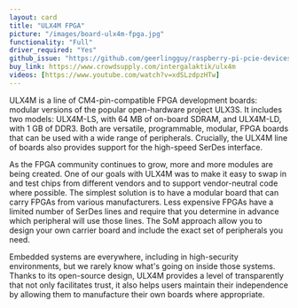 ```yaml
---
layout: card
title: "ULX4M FPGA"
picture: "/images/board-ulx4m-fpga.jpg"
functionality: "Full"
driver_required: "Yes"
github_issue: "https://github.com/geerlingguy/raspberry-pi-pcie-devices/issues/535"
buy_link: https://www.crowdsupply.com/intergalaktik/ulx4m
videos: [https://www.youtube.com/watch?v=xdSLzdpzHTw]
---
```


ULX4M is a line of CM4-pin-compatible FPGA development boards: modular versions of the popular open-hardware project ULX3S. It includes two models: ULX4M-LS, with 64 MB of on-board SDRAM, and ULX4M-LD, with 1 GB of DDR3. Both are versatile, programmable, modular, FPGA boards that can be used with a wide range of peripherals. Crucially, the ULX4M line of boards also provides support for the high-speed SerDes interface.
 
As the FPGA community continues to grow, more and more modules are being created. One of our goals with ULX4M was to make it easy to swap in and test chips from different vendors and to support vendor-neutral code where possible. The simplest solution is to have a modular board that can carry FPGAs from various manufacturers. Less expensive FPGAs have a limited number of SerDes lines and require that you determine in advance which peripheral will use those lines. The SoM approach allow you to design your own carrier board and include the exact set of peripherals you need.

Embedded systems are everywhere, including in high-security environments, but we rarely know what's going on inside those systems. Thanks to its open-source design, ULX4M provides a level of transparently that not only facilitates trust, it also helps users maintain their independence by allowing them to manufacture their own boards where appropriate.

